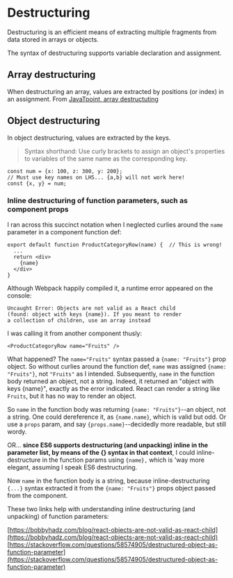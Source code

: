 # Destructuring

Destructuring is an efficient means of extracting multiple fragments from data stored in arrays or objects. 

The syntax of destructuring supports variable declaration and assignment.

<a id="array-destructuring"></a>
## Array destructuring
When destructuring an array, values are extracted by positions (or index) in an assignment.
From [JavaTpoint, array destructuting](https://www.javatpoint.com/es6-array-destructuring)

<a id="object-destructuring"></a>
## Object destructuring
In object destructuring, values are extracted by the keys.

> Syntax shorthand: Use curly brackets to assign an object's properties to variables of the same name as the corresponding key.

```
const num = {x: 100, z: 300, y: 200};  
// Must use key names on LHS... {a,b} will not work here!
const {x, y} = num;  
```

### Inline destructuring of function parameters, such as component props

I ran across this succinct notation when I neglected curlies around the `name` parameter in a component function def:
```
export default function ProductCategoryRow(name) {  // This is wrong!
  ...
  return <div>
    {name}
  </div>
}
```
Although Webpack happily compiled it, a runtime error appeared on the console:
```
Uncaught Error: Objects are not valid as a React child
(found: object with keys {name}). If you meant to render
a collection of children, use an array instead
```
I was calling it from another component thusly:
```
<ProductCategoryRow name="Fruits" />
```
What happened?  The `name="Fruits"` syntax passed a `{name: "Fruits"}` prop object.  So without curlies around the function def, `name` was assigned `{name: "Fruits"}`, not `"Fruits"` as I intended.  Subsequently, `name` in the function body returned an object, not a string.  Indeed, it returned an "object with keys {name}", exactly as the error indicated.  React can render a string like `Fruits`, but it has no way to render an object.

So `name` in the function body was returning `{name: "Fruits"}`--an object, not a string.  One could dereference it, as `{name.name}`, which is valid but odd.  Or use a `props` param, and say `{props.name}`--decidedly more readable, but still wordy.

OR... **since ES6 supports destructuring (and unpacking) inline in the parameter list, by means of the {} syntax in that context**, I could inline-destructure in the function params using `{name},` which is 'way more elegant, assuming I speak ES6 destructuring.

Now `name` in the function body is a string, because inline-destructuring `{...}` syntax extracted it from the `{name: "Fruits"}` props object passed from the component.

These two links help with understanding inline destructuring (and unpacking) of function parameters:

[https://bobbyhadz.com/blog/react-objects-are-not-valid-as-react-child](https://bobbyhadz.com/blog/react-objects-are-not-valid-as-react-child)
[https://stackoverflow.com/questions/58574905/destructured-object-as-function-parameter](https://stackoverflow.com/questions/58574905/destructured-object-as-function-parameter)

